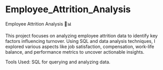 # Employee_Attrition_Analysis
Employee Attrition Analysis 🚀📊

This project focuses on analyzing employee attrition data to identify key factors influencing turnover. Using SQL and data analysis techniques, I explored various aspects like job satisfaction, compensation, work-life balance, and performance metrics to uncover actionable insights.

Tools Used:
SQL for querying and analyzing data.
